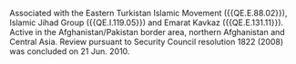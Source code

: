  Associated with the Eastern Turkistan Islamic Movement ({{QE.E.88.02}}), Islamic 
Jihad Group ({{QE.I.119.05}}) and Emarat Kavkaz ({{QE.E.131.11}}). Active in the 
Afghanistan/Pakistan border area, northern Afghanistan and Central Asia. Review 
pursuant to Security Council resolution 1822 (2008) was concluded on 21 Jun. 
2010. 

